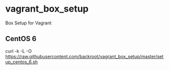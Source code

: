 # vagrant_box_setup
Box Setup for Vagrant

## CentOS 6
curl -k -L -O https://raw.githubusercontent.com/backroot/vagrant_box_setup/master/setup_centos_6.sh
